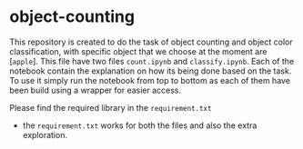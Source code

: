 # object-counting

This repository is created to do the task of object counting and object color classification, with specific object that we choose at the moment are [`apple`]. 
This file have two files `count.ipynb` and `classify.ipynb`. Each of the notebook contain the explanation on how its being done based on the task. To use it simply run the notebook from top to bottom as each of them have been build using a wrapper for easier access.

Please find the required library in the `requirement.txt`
* the `requirement.txt` works for both the files and also the extra exploration. 